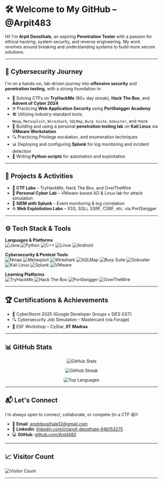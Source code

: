 # 🛠️ Welcome to My GitHub – @Arpit483

Hi! I'm **Arpit Deosthale**, an aspiring **Penetration Tester** with a passion for ethical hacking, system security, and reverse engineering. My work revolves around breaking and understanding systems to build more secure solutions.

---

## 🔐 Cybersecurity Journey

I'm on a hands-on, lab-driven journey into **offensive security** and **penetration testing**, with a strong foundation in:

- 🧠 Solving CTFs on **TryHackMe** (80+ day streak), **Hack The Box**, and **Advent of Cyber 2024**
- 🌐 Practicing **Web Application Security** using **PortSwigger Academy**
- 🛠️ Utilizing industry-standard tools:  
  `Nmap`, `Metasploit`, `Wireshark`, `SQLMap`, `Burp Suite`, `Gobuster`, and more
- 🐧 Building and using a personal **penetration testing lab** on **Kali Linux** via **VMware Workstation**
- 🔍 Practicing Privilege escalation, and enumeration techniques
- 📊 Deploying and configuring **Splunk** for log monitoring and incident detection
- 🐍 Writing **Python scripts** for automation and exploitation

---

## 🚀 Projects & Activities

- 🧪 **CTF Labs** – TryHackMe, Hack The Box, and OverTheWire  
- 🧰 **Personal Cyber Lab** – VMware-based AD & Linux lab for attack simulation  
- 🔐 **SIEM with Splunk** – Event monitoring & log correlation
- 🌐 **Web Exploitation Labs** – XSS, SQLi, SSRF, CSRF, etc. via PortSwigger

---

## ⚙️ Tech Stack & Tools

**Languages & Platforms**  
![Java](https://img.shields.io/badge/Java-ED8B00?style=for-the-badge&logo=java&logoColor=white)
![Python](https://img.shields.io/badge/Python-3776AB?style=for-the-badge&logo=python&logoColor=white)
![C++](https://img.shields.io/badge/C++-00599C?style=for-the-badge&logo=c%2B%2B&logoColor=white)
![Linux](https://img.shields.io/badge/Linux-FCC624?style=for-the-badge&logo=linux&logoColor=black)
![Android](https://img.shields.io/badge/Android-3DDC84?style=for-the-badge&logo=android&logoColor=white)

**Cybersecurity & Pentest Tools**  
![Nmap](https://img.shields.io/badge/Nmap-5C5CFF?style=for-the-badge)
![Metasploit](https://img.shields.io/badge/Metasploit-2D2D2D?style=for-the-badge)
![Wireshark](https://img.shields.io/badge/Wireshark-1679A7?style=for-the-badge)
![SQLMap](https://img.shields.io/badge/SQLMap-CC0000?style=for-the-badge)
![Burp Suite](https://img.shields.io/badge/Burp%20Suite-FF6F00?style=for-the-badge)
![Gobuster](https://img.shields.io/badge/Gobuster-grey?style=for-the-badge)
![Kali Linux](https://img.shields.io/badge/Kali%20Linux-557C94?style=for-the-badge)
![Splunk](https://img.shields.io/badge/Splunk-000000?style=for-the-badge&logo=splunk&logoColor=white)
![VMware](https://img.shields.io/badge/VMware-164378?style=for-the-badge)

**Learning Platforms**  
![TryHackMe](https://img.shields.io/badge/TryHackMe-212C42?style=for-the-badge)
![Hack The Box](https://img.shields.io/badge/Hack%20The%20Box-9FEF00?style=for-the-badge)
![PortSwigger](https://img.shields.io/badge/PortSwigger-03A9F4?style=for-the-badge)
![OverTheWire](https://img.shields.io/badge/OverTheWire-grey?style=for-the-badge)

---

## 🏆 Certifications & Achievements

- 🥇 CyberStorm 2025 (Google Developer Groups x SIES GST)
- 🔍 Cybersecurity Job Simulation – Mastercard (via Forage)
- 🧠 ESF Workshop – CyStar, **IIT Madras**

---

## 📊 GitHub Stats

<p align="center">
  <img src="https://github-readme-stats.vercel.app/api?username=Arpit483&show_icons=true&theme=tokyonight" alt="GitHub Stats" />
</p>

<p align="center">
  <img src="https://github-readme-streak-stats.herokuapp.com/?user=Arpit483&theme=tokyonight" alt="GitHub Streak" />
</p>

<p align="center">
  <img src="https://github-readme-stats.vercel.app/api/top-langs/?username=Arpit483&layout=compact&theme=tokyonight" alt="Top Languages" />
</p>

---

## 📬 Let's Connect

I'm always open to connect, collaborate, or compete (in a CTF 😄)!

- 📧 **Email**: arpitdeosthale12@gmail.com  
- 🔗 **LinkedIn**: [linkedin.com/in/arpit-deosthale-64b153275](https://www.linkedin.com/in/arpit-deosthale-64b153275)  
- 💻 **GitHub**: [github.com/Arpit483](https://github.com/Arpit483)

---

## 📈 Visitor Count

![Visitor Count](https://komarev.com/ghpvc/?username=Arpit483&color=blue)

---
